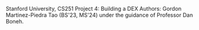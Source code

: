 Stanford University, CS251 Project 4: Building a DEX
Authors: Gordon Martinez-Piedra Tao (BS'23, MS'24) under the guidance of Professor Dan Boneh.